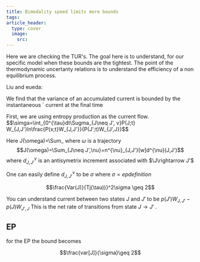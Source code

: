 ```yaml
---
title: Bimodality speed limits more bounds
tags: 
article_header:
  type: cover
  image:
    src: 
---
```


Here we are checking the TUR's. The goal here is to understand, for our specific model when these bounds are the tightest. The point of the thermodynamic uncertanty relations is to understand the efficiency of a non equilibrium process. 

Liu and eueda: 

We find that the variance of an accumulated current is bounded by the instantaneous ´
current at the final time


First, we are using entropy production as the current flow. 
$$\simga=\int_{0^{\tau}dt\Sugma_{J\neq J', v}P(J;t} W_{J,J'}ln\frac{P(x;t}W_{J,J'}}{P(J';t)W_{J',J}}$$

Here J(\omega)=\Sum_
where $\omega$ is a trajectory
$$J(\omega)=\Sum_{J\neq J',\nu}=n^{\nu}_{J,J'}[w]d^{\nu}(J,J')$$
where $d^{\nu}_{J,J'}$ is  an antisymetrix increment associated with $\J\rightarrow J'$

One can easily define $d^{\nu}_{J,J'}$ to be $\sigma$ where $\sigma = ep definition$



$$\frac{Var(J)}{Tj(\tau))}^2\sigma \geq 2$$

You can understand current between two states $J$ and $J'$ to be $p(J')W_{J,J'}-p(J)W_{J',J}$ This is the net rate of transitions from state $J \rightarrow J'$
.
## EP

for the EP the bound becomes 

$$\frac{var[J]}{\sigma}\geq 2$$
